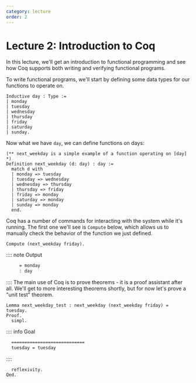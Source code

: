 ```yaml
---
category: lecture
order: 2
---
```


# Lecture 2: Introduction to Coq

In this lecture, we'll get an introduction to functional programming and see
how Coq supports both writing and verifying functional programs.

To write functional programs, we'll start by defining some data types for
our functions to operate on.

```coq
Inductive day : Type :=
| monday
| tuesday
| wednesday
| thursday
| friday
| saturday
| sunday.

```

Now what we have `day`, we can define functions on days:

```coq
(** next_weekday is a simple example of a function operating on [day] *)
Definition next_weekday (d: day) : day :=
  match d with
  | monday => tuesday
  | tuesday => wednesday
  | wednesday => thursday
  | thursday => friday
  | friday => monday
  | saturday => monday
  | sunday => monday
  end.

```

Coq has a number of commands for interacting with the system while it's
running. The first one we'll see is `Compute` below, which allows us to manually
check the behavior of the function we just defined.

```coq
Compute (next_weekday friday).
```


:::: note Output
```txt title="coq output"
     = monday
     : day
```
::::
The main use of Coq is to prove theorems - it is a proof assistant after
all. We'll get to more interesting theorems shortly, but for now let's prove a
"unit test" theorem.

```coq
Lemma next_weekday_test : next_weekday (next_weekday friday) = tuesday.
Proof.
  simpl.
```


:::: info Goal
```txt title="goal 1"
  ============================
  tuesday = tuesday
```

::::

```coq
  reflexivity.
Qed.
```
